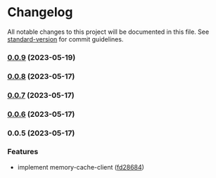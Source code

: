 # Changelog

All notable changes to this project will be documented in this file. See [standard-version](https://github.com/conventional-changelog/standard-version) for commit guidelines.

### [0.0.9](https://github.com/i1kazantsev/memory-cache-client/compare/v0.0.8...v0.0.9) (2023-05-19)

### [0.0.8](https://github.com/i1kazantsev/memory-cache-client/compare/v0.0.7...v0.0.8) (2023-05-17)

### [0.0.7](https://github.com/i1kazantsev/memory-cache-client/compare/v0.0.6...v0.0.7) (2023-05-17)

### [0.0.6](https://github.com/i1kazantsev/memory-cache-client/compare/v0.0.5...v0.0.6) (2023-05-17)

### 0.0.5 (2023-05-17)


### Features

* implement memory-cache-client ([fd28684](https://github.com/i1kazantsev/memory-cache-client/commit/fd28684e15fb11b55de605b28dd0653654a3af06))
